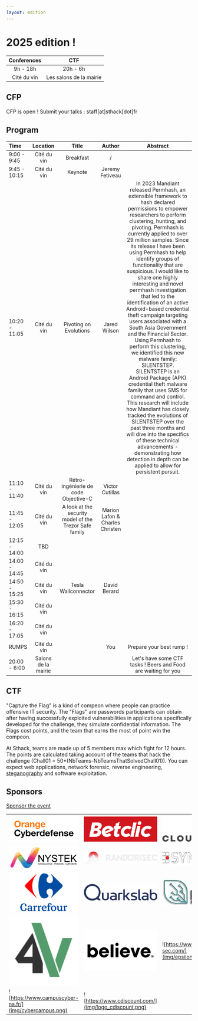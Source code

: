 ```yaml
---
layout: edition
---
```


# 2025 edition !

| Conferences |           CTF           |
| :---------: | :---------------------: |
|  9h - 18h   |        20h - 6h         |
| Cité du vin | Les salons de la mairie |

## CFP

CFP is open ! Submit your talks : staff[at]sthack[dot]fr

## Program

| Time          |      Location       |                         Title                          |             Author              |                                                                                                                                                                                                                                                                                                                                                                                                                                                                                                                                    Abstract                                                                                                                                                                                                                                                                                                                                                                                                                                                                                                                                    |
| :------------ | :-----------------: | :----------------------------------------------------: | :-----------------------------: | :----------------------------------------------------------------------------------------------------------------------------------------------------------------------------------------------------------------------------------------------------------------------------------------------------------------------------------------------------------------------------------------------------------------------------------------------------------------------------------------------------------------------------------------------------------------------------------------------------------------------------------------------------------------------------------------------------------------------------------------------------------------------------------------------------------------------------------------------------------------------------------------------------------------------------------------------------------------------------------------------------------------------------------------------------------------------------: |
| 9:00 - 9:45   |     Cité du vin     |                       Breakfast                        |                /                |                                                                                                                                                                                                                                                                                                                                                                                                                                                                                                                                                                                                                                                                                                                                                                                                                                                                                                                                                                                                                                                                                |
| 9:45 - 10:15  |     Cité du vin     |                        Keynote                         |         Jeremy Fetiveau         |                                                                                                                                                                                                                                                                                                                                                                                                                                                                                                                                                                                                                                                                                                                                                                                                                                                                                                                                                                                                                                                                                |
| 10:20 - 11:05 |     Cité du vin     |                 Pivoting on Evolutions                 |          Jared Wilson           | In 2023 Mandiant released Permhash, an extensible framework to hash declared permissions to empower researchers to perform clustering, hunting, and pivoting. Permhash is currently applied to over 29 million samples. Since its release I have been using Permhash to help identify groups of functionality that are suspicious. I would like to share one highly interesting and novel permhash investigation that led to the identification of an active Android-based credential theft campaign targeting users associated with a South Asia Government and the Financial Sector. Using Permhash to perform this clustering, we identified this new malware family: SILENTSTEP. SILENTSTEP is an Android Package (APK) credential theft malware family that uses SMS for command and control. This research will include how Mandiant has closely tracked the evolutions of SILENTSTEP over the past three months and will dive into the specifics of these technical advancements - demonstrating how detection in depth can be applied to allow for persistent pursuit. |
| 11:10 - 11:40 |     Cité du vin     |          Rétro-ingénierie de code Objective-C          |         Victor Cutillas         |                                                                                                                                                                                                                                                                                                                                                                                                                                                                                                                                                                                                                                                                                                                                                                                                                                                                                                                                                                                                                                                                                |
| 11:45 - 12:05 |     Cité du vin     | A look at the security model of the Trezor Safe family | Marion Lafon & Charles Christen |                                                                                                                                                                                                                                                                                                                                                                                                                                                                                                                                                                                                                                                                                                                                                                                                                                                                                                                                                                                                                                                                                |
| 12:15 - 14:00 |         TBD         |                                                        |                                 |                                                                                                                                                                                                                                                                                                                                                                                                                                                                                                                                                                                                                                                                                                                                                                                                                                                                                                                                                                                                                                                                                |
| 14:00 - 14:45 |     Cité du vin     |                                                        |                                 |                                                                                                                                                                                                                                                                                                                                                                                                                                                                                                                                                                                                                                                                                                                                                                                                                                                                                                                                                                                                                                                                                |
| 14:50 - 15:25 |     Cité du vin     |                  Tesla Wallconnector                   |          David Berard           |                                                                                                                                                                                                                                                                                                                                                                                                                                                                                                                                                                                                                                                                                                                                                                                                                                                                                                                                                                                                                                                                                |
| 15:30 - 16:15 |     Cité du vin     |                                                        |                                 |                                                                                                                                                                                                                                                                                                                                                                                                                                                                                                                                                                                                                                                                                                                                                                                                                                                                                                                                                                                                                                                                                |
| 16:20 - 17:05 |     Cité du vin     |                                                        |                                 |                                                                                                                                                                                                                                                                                                                                                                                                                                                                                                                                                                                                                                                                                                                                                                                                                                                                                                                                                                                                                                                                                |
| RUMPS         |     Cité du vin     |                                                        |               You               |                                                                                                                                                                                                                                                                                                                                                                                                                                                                                                                            Prepare your best rump !                                                                                                                                                                                                                                                                                                                                                                                                                                                                                                                            |
| 20:00 - 6:00  | Salons de la mairie |                                                        |                                 |                                                                                                                                                                                                                                                                                                                                                                                                                                                                                                         Let's have some CTF tasks ! Beers and Food are waiting for you                                                                                                                                                                                                                                                                                                                                                                                                                                                                                                         |

## CTF

"Capture the Flag" is a kind of compeon where people can practice offensive IT security. The "Flags" are passwords participants can obtain after having successfully exploited vulnerabilities in applications specifically developed for the challenge, they simulate confidential information. The Flags cost points, and the team that earns the most of point win the compeon.

At Sthack, teams are made up of 5 members max which fight for 12 hours. The points are calculated taking account of the teams that hack the challenge (Chall01 = 50\*(NbTeams-NbTeamsThatSolvedChall01)). You can expect web applications, network forensic, reverse engineering, [steganography](https://www.youtube.com/watch?v=dQw4w9WgXcQ) and software exploitation.

## Sponsors

[Sponsor the event](./Sthack%20-%20Sponsoring%202025.pdf)

<div class="table-sponsors">

|                                                        |                                                       |                                                               |
| ------------------------------------------------------ | ----------------------------------------------------- | ------------------------------------------------------------- |
| ![orange](img/Orange_cyberdefense.png)                 | ![Betclic](img/Logo_Betclic_2019.png)                 | ![Cloudflare](img/Cloudflare_Logo.png)                        |
| ![Nystek](img/nystek.png)                              | ![Randorisec](img/randorisec.png)                     | ![Synacktiv](img/synacktiv.png)                               |
| ![Carrefour](img/Carrefour-Logo.png)                   | ![Quarkslab](img/QUARKSLAB_LOGO.png)                  | ![Marl](img/marl.jpeg)                                        |
| ![hack4values](img/hack4values_logo.jpeg)              | ![Believe](img/logo-believe-black.png)                | ![https://www.epsilon-sec.com/](img/epsilon_full_320_132.png) |
| ![https://www.campuscyber-na.fr/](img/cybercampus.png) | ![https://www.cdiscount.com/](img/logo_cdiscount.png) |                                                               |

</div>
